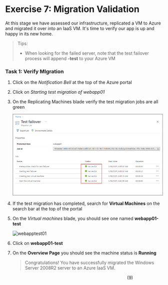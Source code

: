# Exercise 7: Migration Validation

At this stage we have assessed our infrastructure, replicated a VM to Azure and migrated it over into an IaaS VM.  It's time to verify our app is up and happy in its new home.

> Tips:
 > * When looking for the failed server, note that the test failover process will append **-test** to your Azure VM

### Task 1: Verify MIgration

1. Click on the *Notification Bell* at the top of the Azure portal

1. Click on *Starting test migration of webapp01*

1. On the Replicating Machines blade verify the test migration jobs are all green

   ![Access and Migrate](image/discoverassess-39.png)

1. If the test migration has completed, search for **Virtual Machines** on the search bar at the top of the portal 

1. On the *Virtual machines* blade, you should see one named **webapp01-test**
   
   ![webapptest01](image/virtualmachine.png)
   
1. Click on **webapp01-test**

1. On the **Overview Page** you should see the machine status is **Running**

	>Congratulations! You have successfully migrated the Windows Server 2008R2 server to an Azure IaaS VM.



&nbsp;&nbsp;&nbsp;&nbsp;&nbsp;&nbsp;&nbsp;&nbsp;&nbsp;&nbsp;&nbsp;&nbsp;&nbsp;&nbsp;&nbsp;&nbsp;&nbsp;&nbsp;&nbsp;&nbsp;&nbsp;&nbsp;&nbsp;&nbsp;&nbsp;&nbsp;&nbsp;&nbsp;&nbsp;&nbsp;&nbsp;&nbsp;&nbsp;&nbsp;&nbsp;&nbsp;&nbsp;&nbsp;&nbsp;&nbsp;&nbsp;&nbsp;&nbsp;&nbsp;&nbsp;&nbsp;&nbsp;&nbsp;&nbsp;&nbsp;&nbsp;&nbsp;&nbsp;&nbsp;&nbsp;&nbsp;&nbsp;&nbsp;&nbsp;&nbsp;&nbsp;&nbsp;&nbsp;&nbsp;&nbsp;&nbsp;&nbsp;&nbsp;&nbsp;&nbsp;&nbsp;&nbsp;&nbsp;&nbsp;&nbsp;&nbsp;&nbsp;&nbsp;&nbsp;&nbsp;&nbsp;&nbsp;&nbsp;&nbsp;&nbsp;&nbsp;&nbsp;&nbsp;&nbsp;&nbsp;&nbsp;&nbsp;&nbsp;&nbsp;&nbsp;&nbsp;&nbsp;&nbsp;&nbsp;(9)
